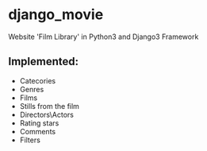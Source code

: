 # django_movie
Website 'Film Library' in Python3 and Django3 Framework

## Implemented:
- Catecories
- Genres
- Films
- Stills from the film
- Directors\Actors
- Rating stars
- Comments
- Filters
